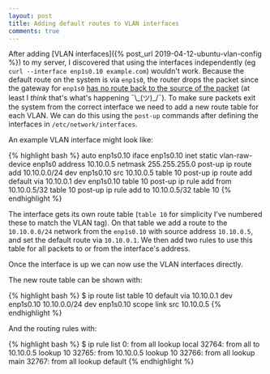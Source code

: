 ```yaml
---
layout: post
title: Adding default routes to VLAN interfaces
comments: true
---
```


After adding [VLAN interfaces]({% post_url 2019-04-12-ubuntu-vlan-config %}) to my server, I discovered that using the interfaces independently (eg `curl --interface enp1s0.10 example.com`) wouldn't work. Because the default route on the system is via `enp1s0`, the router drops the packet since the gateway for `enp1s0` [has no route back to the source of the packet](https://superuser.com/a/1261116) (at least I *think* that's what's happening ¯\\\_(ツ)_/¯). To make sure packets exit the system from the correct interface we need to add a new route table for each VLAN. We can do this using the `post-up` commands after defining the interfaces in `/etc/network/interfaces`.

An example VLAN interface might look like:

{% highlight bash %}
auto enp1s0.10
iface enp1s0.10 inet static
	vlan-raw-device enp1s0
	address 10.10.0.5
	netmask 255.255.255.0
	post-up ip route add 10.10.0.0/24 dev enp1s0.10 src 10.10.0.5 table 10
	post-up ip route add default via 10.10.0.1 dev enp1s0.10 table 10
	post-up ip rule add from 10.10.0.5/32 table 10
	post-up ip rule add to 10.10.0.5/32 table 10
{% endhighlight %}

The interface gets its own route table (`table 10` for simplicity I've numbered these to match the VLAN tag). On that table we add a route to the `10.10.0.0/24` network from the `enp1s0.10` with source address `10.10.0.5`, and set the default route via `10.10.0.1`. We then add two rules to use this table for all packets to or from the interface's address.

Once the interface is up we can now use the VLAN interfaces directly.

The new route table can be shown with:

{% highlight bash %}
$ ip route list table 10
default via 10.10.0.1 dev enp1s0.10
10.10.0.0/24 dev enp1s0.10 scope link src 10.10.0.5
{% endhighlight %}

And the routing rules with:

{% highlight bash %}
$ ip rule list
0:	from all lookup local
32764:	from all to 10.10.0.5 lookup 10
32765:	from 10.10.0.5 lookup 10
32766:	from all lookup main
32767:	from all lookup default
{% endhighlight %}